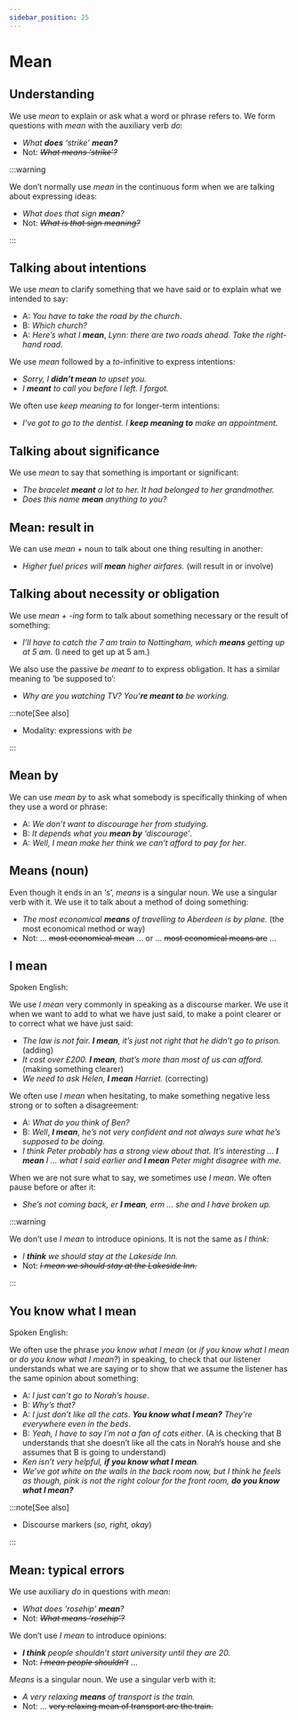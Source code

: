 ```yaml
---
sidebar_position: 25
---
```


# Mean

## Understanding

We use *mean* to explain or ask what a word or phrase refers to. We form questions with *mean* with the auxiliary verb *do*:

- *What **does** ‘strike’* ***mean?***
- Not: *~~What means ‘strike’?~~*

:::warning

We don’t normally use *mean* in the continuous form when we are talking about expressing ideas:

- *What does that sign **mean**?*
- Not: *~~What is that sign meaning?~~*

:::

## Talking about intentions

We use *mean* to clarify something that we have said or to explain what we intended to say:

- A: *You have to take the road by the church*.
- B: *Which church?*
- A: *Here’s what* *I* ***mean***, *Lynn: there are two roads ahead. Take the right-hand road*.

We use *mean* followed by a *to*\-infinitive to express intentions:

- *Sorry, I **didn’t mean** to upset you.*
- *I **meant** to call you before I left. I forgot.*

We often use *keep meaning to* for longer-term intentions:

- *I’ve got to go to the dentist. I **keep meaning to** make an appointment.*

## Talking about significance

We use *mean* to say that something is important or significant:

- *The bracelet **meant** a lot to her. It had belonged to her grandmother.*
- *Does this name **mean** anything to you?*

## Mean: result in

We can use *mean* + noun to talk about one thing resulting in another:

- *Higher fuel prices will **mean** higher airfares.* (will result in or involve)

## Talking about necessity or obligation

We use *mean + -ing* form to talk about something necessary or the result of something:

- *I’ll have to catch the 7 am train to Nottingham, which **means** getting up at 5 am.* (I need to get up at 5 am.)

We also use the passive *be meant to* to express obligation. It has a similar meaning to ‘be supposed to’:

- *Why are you watching TV? You’**re meant to** be working.*

:::note[See also]

- Modality: expressions with *be*

:::

## Mean by

We can use *mean by* to ask what somebody is specifically thinking of when they use a word or phrase:

- A: *We don’t want to discourage her from studying*.
- B: *It depends what you **mean by** ‘discourage’*.
- A: *Well, I mean make her think we can’t afford to pay for her*.

## Means (noun)

Even though it ends in an ‘s’, *means* is a singular noun. We use a singular verb with it. We use it to talk about a method of doing something:

- *The most economical **means** of travelling to Aberdeen is by plane.* (the most economical method or way)
- Not: … ~~most economical mean~~ … or … ~~most economical means are~~ …

## I mean

Spoken English:

We use *I mean* very commonly in speaking as a discourse marker. We use it when we want to add to what we have just said, to make a point clearer or to correct what we have just said:

- *The law is not fair. **I mean**, it’s just not right that he didn’t go to prison.* (adding)
- *It cost over £200. **I mean**, that’s more than most of us can afford.* (making something clearer)
- *We need to ask Helen, **I mean** Harriet.* (correcting)

We often use *I mean* when hesitating, to make something negative less strong or to soften a disagreement:

- A: *What do you think of Ben?*
- B: *Well*, ***I mean***, *he’s not very confident and not always sure what he’s supposed to be doing*.
- *I think Peter probably has a strong view about that. It’s interesting … **I mean** I … what I said earlier and **I mean** Peter might disagree with me.*

When we are not sure what to say, we sometimes use *I mean*. We often pause before or after it:

- *She’s not coming back, er **I mean**, erm … she and I have broken up.*

:::warning

We don’t use *I mean* to introduce opinions. It is not the same as *I think*:

- *I **think** we should stay at the Lakeside Inn.*
- Not: *~~I mean we should stay at the Lakeside Inn.~~*

:::

## You know what I mean

Spoken English:

We often use the phrase *you know what I mean* (or *if you know what I mean* or *do you know what I mean?*) in speaking, to check that our listener understands what we are saying or to show that we assume the listener has the same opinion about something:

- A: *I just can’t go to Norah’s house*.
- B: *Why’s that?*
- A: *I just don’t like all the cats*. ***You know what I mean?*** *They’re everywhere even in the beds*.
- B: *Yeah, I have to say I’m not a fan of cats either*. (A is checking that B understands that she doesn’t like all the cats in Norah’s house and she assumes that B is going to understand)
- *Ken isn’t very helpful, **if you know what I mean**.*
- *We’ve got white on the walls in the back room now, but I think he feels as though, pink is not the right colour for the front room,* ***do you know what I mean?***

:::note[See also]

- Discourse markers (*so, right, okay*)

:::

## Mean: typical errors

We use auxiliary *do* in questions with *mean*:

- *What does ‘rosehip’ **mean**?*
- Not: *~~What means ‘rosehip’?~~*

We don’t use *I mean* to introduce opinions:

- ***I think*** *people shouldn’t start university until they are 20.*
- Not: *~~I mean people shouldn’t~~* …

*Means* is a singular noun. We use a singular verb with it:

- *A very relaxing **means** of transport is the train.*
- Not: … ~~very relaxing mean of transport are the train.~~
